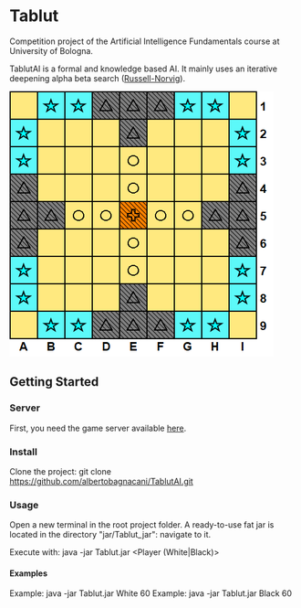 # Tablut
Competition project of the Artificial Intelligence Fundamentals course at University of Bologna.

TablutAI is a formal and knowledge based AI. It mainly uses an iterative deepening alpha beta search ([Russell-Norvig](http://aima.cs.berkeley.edu/)).

![Board](/utils/boardNoPawns.png)
## Getting Started
### Server
First, you need the game server available [here](https://github.com/AGalassi/TablutCompetition).
### Install
Clone the project:
git clone https://github.com/albertobagnacani/TablutAI.git
### Usage
Open a new terminal in the root project folder. A ready-to-use fat jar is located in the directory "jar/Tablut_jar": navigate to it.

Execute with: java -jar Tablut.jar <Player (White|Black)> <Seconds>
#### Examples
Example: java -jar Tablut.jar White 60
Example: java -jar Tablut.jar Black 60
